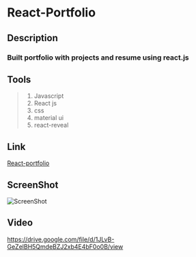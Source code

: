 # React-Portfolio

## Description
### Built portfolio with projects and resume using react.js

## Tools
> 1. Javascript
> 2. React js
> 3. css
> 4. material ui
> 5. react-reveal

## Link
[React-portfolio](https://mcowley1.github.io/React-Portfolio/)

## ScreenShot
![ScreenShot](screenS.png)

## Video

https://drive.google.com/file/d/1JLvB-GeZelBH5QmdeBZJ2xb4E4bF0o0B/view
